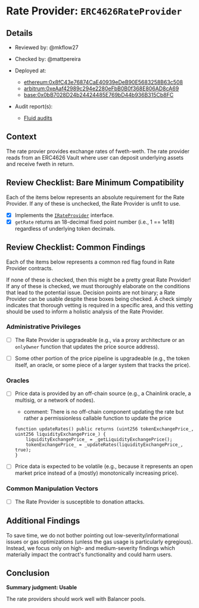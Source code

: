 # Rate Provider: `ERC4626RateProvider`

## Details
- Reviewed by: @mkflow27
- Checked by: @mattpereira
- Deployed at:
    - [ethereum:0x8fC43e76874CaE40939eDeB90E5683258B63c508](https://etherscan.io/address/0x8fC43e76874CaE40939eDeB90E5683258B63c508#readContract)
    - [arbitrum:0xeAaf42989c294e2280eFbB0B0f368E806AD8cA69](https://arbiscan.io/address/0xeAaf42989c294e2280eFbB0B0f368E806AD8cA69)
    - [base:0x0bB7028D24b24424485E769bD44b936B315Cb8FC](https://basescan.org/address/0x0bB7028D24b24424485E769bD44b936B315Cb8FC)

- Audit report(s):
    - [Fluid audits](https://docs.fluid.instadapp.io/audits-and-security.html)

## Context
The rate provier provides exchange rates of fweth-weth. The rate provider reads from an ERC4626 Vault where user can deposit underlying assets and receive fweth in return.

## Review Checklist: Bare Minimum Compatibility
Each of the items below represents an absolute requirement for the Rate Provider. If any of these is unchecked, the Rate Provider is unfit to use.

- [x] Implements the [`IRateProvider`](https://github.com/balancer/balancer-v2-monorepo/blob/bc3b3fee6e13e01d2efe610ed8118fdb74dfc1f2/pkg/interfaces/contracts/pool-utils/IRateProvider.sol) interface.
- [x] `getRate` returns an 18-decimal fixed point number (i.e., 1 == 1e18) regardless of underlying token decimals.

## Review Checklist: Common Findings
Each of the items below represents a common red flag found in Rate Provider contracts.

If none of these is checked, then this might be a pretty great Rate Provider! If any of these is checked, we must thoroughly elaborate on the conditions that lead to the potential issue. Decision points are not binary; a Rate Provider can be usable despite these boxes being checked. A check simply indicates that thorough vetting is required in a specific area, and this vetting should be used to inform a holistic analysis of the Rate Provider.

### Administrative Privileges
- [ ] The Rate Provider is upgradeable (e.g., via a proxy architecture or an `onlyOwner` function that updates the price source address).

- [ ] Some other portion of the price pipeline is upgradeable (e.g., the token itself, an oracle, or some piece of a larger system that tracks the price).

### Oracles
- [ ] Price data is provided by an off-chain source (e.g., a Chainlink oracle, a multisig, or a network of nodes).
    - comment: There is no off-chain component updating the rate but rather a permissionless callable function to update the price
    ```solidity
    function updateRates() public returns (uint256 tokenExchangePrice_, uint256 liquidityExchangePrice_) {
        liquidityExchangePrice_ = _getLiquidityExchangePrice();
        tokenExchangePrice_ = _updateRates(liquidityExchangePrice_, true);
    }
    ```

- [ ] Price data is expected to be volatile (e.g., because it represents an open market price instead of a (mostly) monotonically increasing price).

### Common Manipulation Vectors
- [ ] The Rate Provider is susceptible to donation attacks.

## Additional Findings
To save time, we do not bother pointing out low-severity/informational issues or gas optimizations (unless the gas usage is particularly egregious). Instead, we focus only on high- and medium-severity findings which materially impact the contract's functionality and could harm users.

## Conclusion
**Summary judgment: Usable**

The rate providers should work well with Balancer pools.
